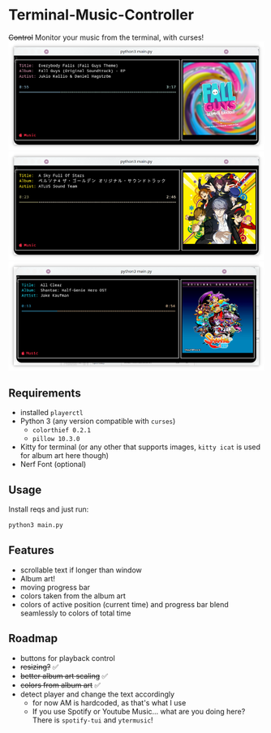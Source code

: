 # Terminal-Music-Controller

~~Control~~ Monitor your music from the terminal, with curses!
![Example view](example.png)
![Example view](example2.png)
![Example view](example3.png)

## Requirements
- installed `playerctl`
- Python 3 (any version compatible with `curses`)
  - `colorthief 0.2.1`
  - `pillow 10.3.0`
- Kitty for terminal (or any other that supports images, `kitty icat` is used for album art here though)
- Nerf Font (optional)

## Usage
Install reqs and just run:
```bash
python3 main.py
```
## Features
- scrollable text if longer than window
- Album art!
- moving progress bar
- colors taken from the album art
- colors of active position (current time) and progress bar blend seamlessly to colors of total time
## Roadmap
- buttons for playback control
- ~~resizing?~~ ✅
- ~~better album art scaling~~ ✅
- ~~colors from album art~~ ✅
- detect player and change the text accordingly
  - for now AM is hardcoded, as that's what I use
  - If you use Spotify or Youtube Music... what are you doing here? There is `spotify-tui` and `ytermusic`!
